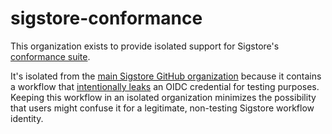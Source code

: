 # sigstore-conformance

This organization exists to provide isolated support for Sigstore's
[conformance suite].

It's isolated from the [main Sigstore GitHub organization] because it
contains a workflow that [intentionally leaks] an OIDC credential for testing
purposes. Keeping this workflow in an isolated organization minimizes
the possibility that users might confuse it for a legitimate, non-testing
Sigstore workflow identity.

[conformance suite]: https://github.com/sigstore/sigstore-conformance

[main Sigstore GitHub organization]: https://github.com/sigstore

[intentionally leaks]: https://github.com/sigstore-conformance/extremely-dangerous-public-oidc-beacon
